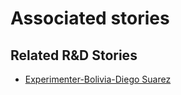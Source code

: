 # Associated stories

<!-- !!DO NOT REMOVE!! start autogenerated hyperlinks -->
## Related R&D Stories
- [Experimenter-Bolivia-Diego Suarez](/stories/?doc=Experimenters_BOL)
<!-- !!DO NOT REMOVE!! end autogenerated hyperlinks -->